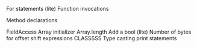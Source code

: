 For statements
(lite) Function invocations
<!-- Expressions -->
Method declarations
<!-- Quadruples -->
FieldAccess
Array initializer
Array.length
Add a bool
(lite) Number of bytes for offset
shift expressions
CLASSSSS
Type casting
print statements